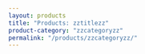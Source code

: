```yaml
---
layout: products
title: "Products: zztitlezz"
product-category: "zzcategoryzz"
permalink: "/products/zzcategoryzz/"
---
```

